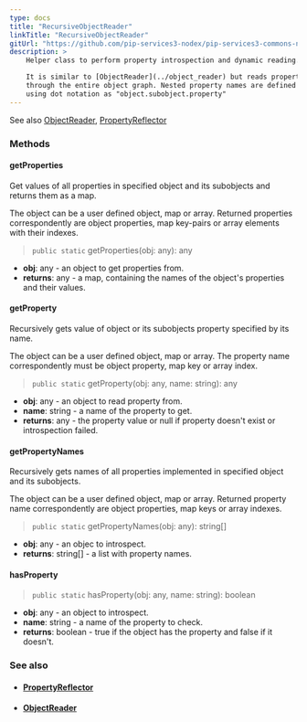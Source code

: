 ```yaml
---
type: docs
title: "RecursiveObjectReader"
linkTitle: "RecursiveObjectReader"
gitUrl: "https://github.com/pip-services3-nodex/pip-services3-commons-nodex"
description: >
    Helper class to perform property introspection and dynamic reading.

    It is similar to [ObjectReader](../object_reader) but reads properties recursively
    through the entire object graph. Nested property names are defined
    using dot notation as "object.subobject.property"
---
```


See also [ObjectReader](../object_reader), [PropertyReflector](../property_reflector)

### Methods

#### getProperties
Get values of all properties in specified object and its subobjects
and returns them as a map.

The object can be a user defined object, map or array.
Returned properties correspondently are object properties,
map key-pairs or array elements with their indexes.

> `public static` getProperties(obj: any): any

- **obj**: any - an object to get properties from.
- **returns**: any - a map, containing the names of the object's properties and their values.

#### getProperty
Recursively gets value of object or its subobjects property specified by its name.
 
The object can be a user defined object, map or array.
The property name correspondently must be object property,
map key or array index.

> `public static` getProperty(obj: any, name: string): any

- **obj**: any - an object to read property from.
- **name**: string - a name of the property to get.
- **returns**: any - the property value or null if property doesn't exist or introspection failed.

#### getPropertyNames
Recursively gets names of all properties implemented in specified object and its subobjects.

The object can be a user defined object, map or array.
Returned property name correspondently are object properties,
map keys or array indexes.

> `public static` getPropertyNames(obj: any): string[]

- **obj**: any - an objec to introspect.
- **returns**: string[] - a list with property names.

#### hasProperty

> `public static` hasProperty(obj: any, name: string): boolean

- **obj**: any - an object to introspect. 
- **name**: string - a name of the property to check.
- **returns**: boolean - true if the object has the property and false if it doesn't.


### See also
- #### [PropertyReflector](../property_reflector)
- #### [ObjectReader](../object_reader)